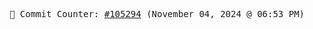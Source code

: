 <p align="center">
    <samp>
        📮 Commit Counter: <a href="https://github.com/Javascript-void0/Javascript-void0/commits/main">#105294</a> (November 04, 2024 @ 06:53 PM)
    </samp>
</p>